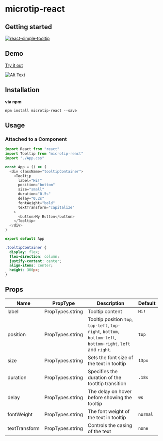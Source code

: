 # microtip-react

## Getting started

[![react-simple-tooltip](https://nodei.co/npm/microtip-react.png?downloads=true&downloadRank=true&stars=true)](https://nodei.co/npm/microtip-react)

## Demo

[Try it out](https://frozen-depths-40634.herokuapp.com/)

![Alt Text](https://thumbs.gfycat.com/SophisticatedDependableFlycatcher-size_restricted.gif)

## Installation

**via npm**

```shell
npm install microtip-react --save
```

## Usage

### Attached to a Component

```javascript
import React from "react"
import Tooltip from "microtip-react"
import "./App.css"

const App = () => (
  <div className="tooltipContainer">
    <Tooltip
      label="Hi!"
      position="bottom"
      size="small"
      duration="0.5s"
      delay="0.2s"
      fontWeight="bold"
      textTransform="capitalize"
    >
      <button>My Button</button>
    </Tooltip>
  </div>
)

export default App
```

```css
.tooltipContainer {
  display: flex;
  flex-direction: column;
  justify-content: center;
  align-items: center;
  height: 300px;
}
```

## Props

| Name          | PropType         | Description                                                                                                   | Default  |
| ------------- | ---------------- | ------------------------------------------------------------------------------------------------------------- | -------- |
| label         | PropTypes.string | Tooltip content                                                                                               | `Hi!`    |
| position      | PropTypes.string | Tooltip position `top`, `top-left`, `top-right`, `bottom`, `bottom-left`, `bottom-right`, `left` and `right`. | `top`    |
| size          | PropTypes.string | Sets the font size of the text in tooltip                                                                     | `13px`   |
| duration      | PropTypes.string | Specifies the duration of the tootltip transition                                                             | `.18s`   |
| delay         | PropTypes.string | The delay on hover before showing the tooltip                                                                 | `0s`     |
| fontWeight    | PropTypes.string | The font weight of the text in tooltip                                                                        | `normal` |
| textTransform | PropTypes.string | Controls the casing of the text                                                                               | `none`   |

